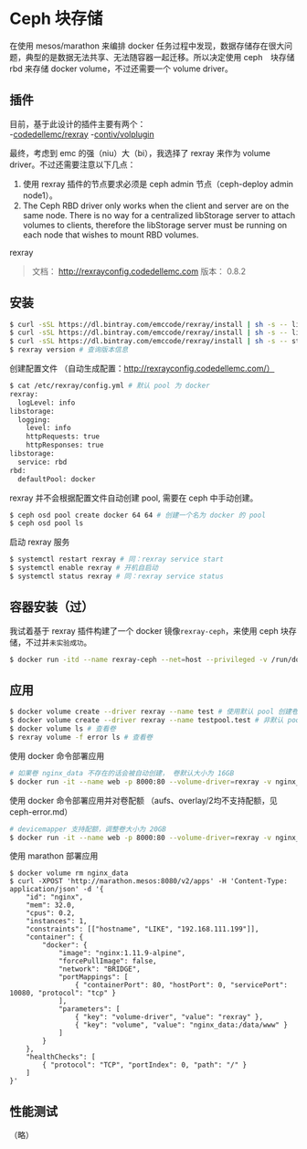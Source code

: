 # Ceph 块存储

在使用 mesos/marathon 来编排 docker 任务过程中发现，数据存储存在很大问题，典型的是数据无法共享、无法随容器一起迁移。所以决定使用 ceph　块存储　rbd 来存储 docker volume，不过还需要一个 volume driver。

## 插件

目前，基于此设计的插件主要有两个：  
-[codedellemc/rexray](https://github.com/codedellemc/rexray)
-[contiv/volplugin](https://github.com/contiv/volplugin)
  
最终，考虑到 emc 的强（niu）大（bi），我选择了 rexray 来作为 volume driver。不过还需要注意以下几点：
1. 使用 rexray 插件的节点要求必须是 ceph admin 节点（ceph-deploy admin node1）。
2. The Ceph RBD driver only works when the client and server are on the same node. There is no way for a centralized libStorage server to attach volumes to clients, therefore the libStorage server must be running on each node that wishes to mount RBD volumes.

rexray
>文档： http://rexrayconfig.codedellemc.com
>版本： 0.8.2

## 安装

```bash
$ curl -sSL https://dl.bintray.com/emccode/rexray/install | sh -s -- list # 查询版本
$ curl -sSL https://dl.bintray.com/emccode/rexray/install | sh -s -- list stable # 查询稳定版
$ curl -sSL https://dl.bintray.com/emccode/rexray/install | sh -s -- stable 0.8.2 # 安装指定版本
$ rexray version # 查询版本信息
```

创建配置文件 （自动生成配置：http://rexrayconfig.codedellemc.com/）
```bash
$ cat /etc/rexray/config.yml # 默认 pool 为 docker
rexray:
  logLevel: info
libstorage:
  logging:
    level: info
    httpRequests: true
    httpResponses: true
libstorage:
  service: rbd
rbd:
  defaultPool: docker
```

rexray 并不会根据配置文件自动创建 pool, 需要在 ceph 中手动创建。
```bash
$ ceph osd pool create docker 64 64 # 创建一个名为 docker 的 pool
$ ceph osd pool ls
```

启动 rexray 服务
```bash
$ systemctl restart rexray # 同：rexray service start
$ systemctl enable rexray # 开机自启动
$ systemctl status rexray # 同：rexray service status
```

## 容器安装（过）

我试着基于 rexray 插件构建了一个 docker 镜像`rexray-ceph`，来使用 ceph 块存储，不过并`未实验成功`。

```bash
$ docker run -itd --name rexray-ceph --net=host --privileged -v /run/docker/plugins:/run/docker/plugins -v /var/run/rexray:/var/run/rexray -v /var/run/docker.sock:/var/run/docker.sock -v /var/run/libstorage:/var/run/libstorage -v /var/lib/rexray:/var/lib/rexray -v /var/lib/libstorage:/var/lib/libstorage -v /var/run/docker:/var/run/docker -v /dev:/dev rexray-ceph:0.8.2
```

## 应用

```bash
$ docker volume create --driver rexray --name test # 使用默认 pool 创建卷
$ docker volume create --driver rexray --name testpool.test # 非默认 pool（需要先创建好 pool）
$ docker volume ls # 查看卷
$ rexray volume -f error ls # 查看卷
```

使用 docker 命令部署应用
```bash
# 如果卷 nginx_data 不存在的话会被自动创建， 卷默认大小为 16GB
$ docker run -it --name web -p 8000:80 --volume-driver=rexray -v nginx_data:/usr/share/nginx -d nginx:1.11.9-alpine
```

使用 docker 命令部署应用并对卷配额 （aufs、overlay/2均不支持配额，见 ceph-error.md）
```bash
# devicemapper 支持配额，调整卷大小为 20GB
$ docker run -it --name web -p 8000:80 --volume-driver=rexray -v nginx_data:/usr/share/nginx --storage-opt=size=20 -d nginx:1.11.9-alpine
```

使用 marathon 部署应用
```
$ docker volume rm nginx_data
$ curl -XPOST 'http://marathon.mesos:8080/v2/apps' -H 'Content-Type: application/json' -d '{
    "id": "nginx",
    "mem": 32.0,
    "cpus": 0.2,
    "instances": 1,
    "constraints": [["hostname", "LIKE", "192.168.111.199"]],
    "container": {
        "docker": {
            "image": "nginx:1.11.9-alpine",
            "forcePullImage": false,
            "network": "BRIDGE",
            "portMappings": [
                { "containerPort": 80, "hostPort": 0, "servicePort": 10080, "protocol": "tcp" }
            ],
            "parameters": [
                { "key": "volume-driver", "value": "rexray" }, 
                { "key": "volume", "value": "nginx_data:/data/www" }
            ]
        }
    },
    "healthChecks": [
        { "protocol": "TCP", "portIndex": 0, "path": "/" }
    ]
}'
```

## 性能测试

（略）